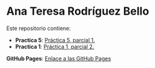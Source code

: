 # Ana Teresa Rodríguez Bello

Este repositorio contiene:

- **Practica 5**: [Práctica 5, parcial 1.](Prcatica1Par2/articulo.html)
- **Practica 1**: [Práctica 1, parcial 2.](articuloboots.html)

**GitHub Pages**: [Enlace a las GitHub Pages](https://anarb29.github.io/Practica5/)
